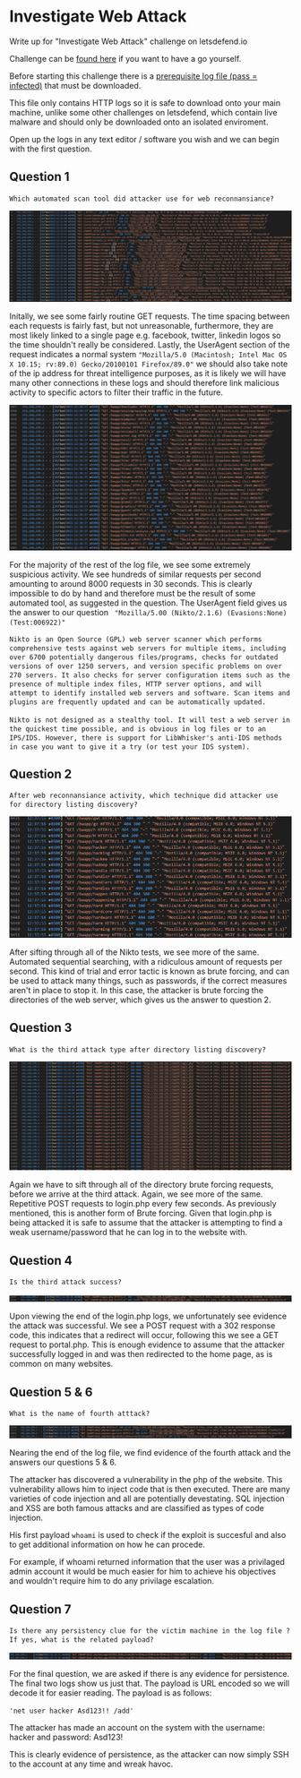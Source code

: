 # Investigate Web Attack

Write up for "Investigate Web Attack" challenge on letsdefend.io

Challenge can be [found here](https://app.letsdefend.io/challenge/investigate-web-attack/)
if you want to have a go yourself.

Before starting this challenge there is a [prerequisite log file (pass = infected)](https://app.letsdefend.io/download/downloadfile/WebLog.zip) that must be downloaded. 

This file only contains HTTP logs so it is safe to download onto your main machine, unlike some other challenges on letsdefend, which contain live malware and should only be downloaded onto an isolated enviroment.

Open up the logs in any text editor / software you wish and we can begin with the first question.

## Question 1
```
Which automated scan tool did attacker use for web reconnansiance?
```
<img src="Screenshot_1.png" style="height: auto; width:auto;"/>

Initally, we see some fairly routine GET requests. The time spacing between each requests is fairly fast, but not unreasonable, furthermore, they are most likely linked to a single page e.g. facebook, twitter, linkedin logos so the time shouldn't really be considered. Lastly, the UserAgent section of the request indicates a normal system ```"Mozilla/5.0 (Macintosh; Intel Mac OS X 10.15; rv:89.0) Gecko/20100101 Firefox/89.0"```  we should also take note of the ip address for threat intelligence purposes, as it is likely we will have many other connections in these logs and should therefore link malicious activity to specific actors to  filter their traffic in the future.


<img src="Screenshot_2.png" style="height: auto; width:auto;"/>

For the majority of the rest of the log file, we see some extremely suspicious activity. We see hundreds of similar requests per second amounting to around 8000 requests in 30 seconds. This is clearly impossible to do by hand and therefore must be the result of some automated tool, as suggested in the question. The UserAgent field gives us the answer to our question ``` "Mozilla/5.00 (Nikto/2.1.6) (Evasions:None) (Test:006922)"``` 
```
Nikto is an Open Source (GPL) web server scanner which performs comprehensive tests against web servers for multiple items, including over 6700 potentially dangerous files/programs, checks for outdated versions of over 1250 servers, and version specific problems on over 270 servers. It also checks for server configuration items such as the presence of multiple index files, HTTP server options, and will attempt to identify installed web servers and software. Scan items and plugins are frequently updated and can be automatically updated.

Nikto is not designed as a stealthy tool. It will test a web server in the quickest time possible, and is obvious in log files or to an IPS/IDS. However, there is support for LibWhisker's anti-IDS methods in case you want to give it a try (or test your IDS system).
```
## Question 2
```
After web reconnansiance activity, which technique did attacker use for directory listing discovery?
```
<img src="Screenshot_3.png" style="height: auto; width:auto;"/>

After sifting through all of the Nikto tests, we see more of the same. Automated sequential searching, with a ridiculous amount of requests per second. This kind of trial and error tactic is known as brute forcing, and can be used to attack many things, such as passwords, if the correct measures aren't in place to stop it. In this case, the attacker is brute forcing the directories of the web server, which gives us the answer to question 2.

## Question 3
```
What is the third attack type after directory listing discovery?
```
<img src="Screenshot_4.png" style="height: auto; width:auto;"/>

Again we have to sift through all of the directory brute forcing requests, before we arrive at the third attack. Again, we see more of the same. Repetitive POST requests to login.php every few seconds. As previously mentioned, this is another form of Brute forcing. Given that login.php is being attacked it is safe to assume that the attacker is attempting to find a weak username/password that he can log in to the website with.

## Question 4
```
Is the third attack success?
```
<img src="Screenshot_5.png" style="height: auto; width:auto;"/>

Upon viewing the end of the login.php logs, we unfortunately see evidence the attack was successful. We see a POST request with a 302 response code, this indicates that a redirect will occur, following this we see a GET request to portal.php. This is enough evidence to assume that the attacker successfully logged in and was then redirected to the home page, as is common on many websites.

## Question 5 & 6
```
What is the name of fourth atttack?
```
<img src="Screenshot_6.png" style="height: auto; width:auto;"/>

Nearing the end of the log file, we find evidence of the fourth attack and the answers our questions 5 & 6. 

The attacker has discovered a vulnerability in the php of the website. This vulnerability allows him to inject code that is then executed. There are many varieties of code injection and all are potentially devestating. SQL injection and XSS are both famous attacks and are classified as types of code injection. 

His first payload ```whoami``` is used to check if the exploit is succesful and also to get additional information on how he can procede. 

For example, if whoami returned information that the user was a privilaged admin account it would be much easier for him to achieve his objectives and wouldn't require him to do any privilage escalation. 

## Question 7
```
Is there any persistency clue for the victim machine in the log file ? If yes, what is the related payload?
```
<img src="Screenshot_8.png" style="height: auto; width:auto;"/>

For the final question, we are asked if there is any evidence for persistence. The final two logs show us just that. The payload is URL encoded so we will decode it for easier reading.
The payload is as follows:

```'net user hacker Asd123!! /add'```

The attacker has made an account on the system with the username: hacker and password: Asd123!

This is clearly evidence of persistence, as the attacker can now simply SSH to the account at any time and wreak havoc.

